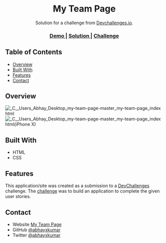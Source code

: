 <h1 align="center">My Team Page</h1>

<div align="center">
   Solution for a challenge from  <a href="http://devchallenges.io" target="_blank">Devchallenges.io</a>.
</div>

<div align="center">
  <h3>
    <a href="https://abhayxkumar.github.io/404-not-found/">
      Demo
    </a>
    <span> | </span>
    <a href="https://github.com/abhayxkumar/404-not-found">
      Solution
    </a>
    <span> | </span>
    <a href="https://devchallenges.io/challenges/hhmesazsqgKXrTkYkt0U">
      Challenge
    </a>
  </h3>
</div>


## Table of Contents

- [Overview](#overview)
- [Built With](#built-with)
- [Features](#features)
- [Contact](#contact)


## Overview

![_C__Users_Abhay_Desktop_my-team-page-master_my-team-page_index html](https://user-images.githubusercontent.com/65169803/119968839-7bba3800-bfcb-11eb-8fd1-5442e185d957.png)
![_C__Users_Abhay_Desktop_my-team-page-master_my-team-page_index html(iPhone X)](https://user-images.githubusercontent.com/65169803/119968680-5e856980-bfcb-11eb-9bc1-c6ea9f520a49.png)


## Built With

- HTML
- CSS

## Features

This application/site was created as a submission to a [DevChallenges](https://devchallenges.io/challenges) challenge. The [challenge](https://devchallenges.io/challenges/hhmesazsqgKXrTkYkt0U) was to build an application to complete the given user stories.


## Contact

- Website [My Team Page](https://github.com/abhayxkumar/My-Team-Page/)
- GitHub [@abhayxkumar](https://github.com/abhayxkumar)
- Twitter [@abhayxkumar](https://twitter.com/abhayxkumar)
